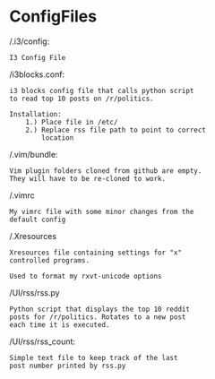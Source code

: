 # ConfigFiles

/.i3/config:

    I3 Config File 

/i3blocks.conf:

    i3 blocks config file that calls python script
    to read top 10 posts on /r/politics.
   
    Installation: 
        1.) Place file in /etc/
        2.) Replace rss file path to point to correct
            location
        

/.vim/bundle:

    Vim plugin folders cloned from github are empty.
    They will have to be re-cloned to work.

/.vimrc
    
    My vimrc file with some minor changes from the
    default config 

/.Xresources

    Xresources file containing settings for "x"
    controlled programs. 

    Used to format my rxvt-unicode options

/UI/rss/rss.py

    Python script that displays the top 10 reddit
    posts for /r/politics. Rotates to a new post
    each time it is executed.

/UI/rss/rss_count:
    
    Simple text file to keep track of the last
    post number printed by rss.py
